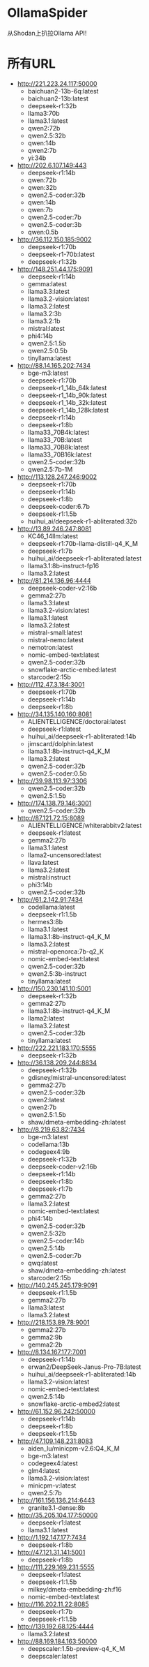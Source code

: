 # OllamaSpider

从Shodan上扒拉Ollama API!

# 所有URL

- http://221.223.24.117:50000
  - baichuan2-13b-6q:latest
  - baichuan2-13b:latest
  - deepseek-r1:32b
  - llama3:70b
  - llama3.1:latest
  - qwen2:72b
  - qwen2.5:32b
  - qwen:14b
  - qwen2:7b
  - yi:34b
- http://202.6.107.149:443
  - deepseek-r1:14b
  - qwen:72b
  - qwen:32b
  - qwen2.5-coder:32b
  - qwen:14b
  - qwen:7b
  - qwen2.5-coder:7b
  - qwen2.5-coder:3b
  - qwen:0.5b
- http://36.112.150.185:9002
  - deepseek-r1:70b
  - deepseek-r1-70b:latest
  - deepseek-r1:32b
- http://148.251.44.175:9091
  - deepseek-r1:14b
  - gemma:latest
  - llama3.3:latest
  - llama3.2-vision:latest
  - llama3.2:latest
  - llama3.2:3b
  - llama3.2:1b
  - mistral:latest
  - phi4:14b
  - qwen2.5:1.5b
  - qwen2.5:0.5b
  - tinyllama:latest
- http://88.14.165.202:7434
  - bge-m3:latest
  - deepseek-r1:70b
  - deepseek-r1_14b_64k:latest
  - deepseek-r1_14b_90k:latest
  - deepseek-r1_14b_32k:latest
  - deepseek-r1_14b_128k:latest
  - deepseek-r1:14b
  - deepseek-r1:8b
  - llama33_70B4k:latest
  - llama33_70B:latest
  - llama33_70B8k:latest
  - llama33_70B16k:latest
  - qwen2.5-coder:32b
  - qwen2.5:7b-1M
- http://113.128.247.246:9002
  - deepseek-r1:70b
  - deepseek-r1:14b
  - deepseek-r1:8b
  - deepseek-coder:6.7b
  - deepseek-r1:1.5b
  - huihui_ai/deepseek-r1-abliterated:32b
- http://13.89.246.247:8081
  - KC46_14llm:latest
  - deepseek-r1:70b-llama-distill-q4_K_M
  - deepseek-r1:7b
  - huihui_ai/deepseek-r1-abliterated:latest
  - llama3.1:8b-instruct-fp16
  - llama3.2:latest
- http://81.214.136.96:4444
  - deepseek-coder-v2:16b
  - gemma2:27b
  - llama3.3:latest
  - llama3.2-vision:latest
  - llama3.1:latest
  - llama3.2:latest
  - mistral-small:latest
  - mistral-nemo:latest
  - nemotron:latest
  - nomic-embed-text:latest
  - qwen2.5-coder:32b
  - snowflake-arctic-embed:latest
  - starcoder2:15b
- http://112.47.3.184:3001
  - deepseek-r1:70b
  - deepseek-r1:14b
  - deepseek-r1:8b
- http://34.135.140.160:8081
  - ALIENTELLIGENCE/doctorai:latest
  - deepseek-r1:latest
  - huihui_ai/deepseek-r1-abliterated:14b
  - jimscard/dolphin:latest
  - llama3.1:8b-instruct-q4_K_M
  - llama3.2:latest
  - qwen2.5-coder:32b
  - qwen2.5-coder:0.5b
- http://39.98.113.97:3306
  - qwen2.5-coder:32b
  - qwen2.5:1.5b
- http://174.138.79.146:3001
  - qwen2.5-coder:32b
- http://87.121.72.15:8089
  - ALIENTELLIGENCE/whiterabbitv2:latest
  - deepseek-r1:latest
  - gemma2:27b
  - llama3.1:latest
  - llama2-uncensored:latest
  - llava:latest
  - llama3.2:latest
  - mistral:instruct
  - phi3:14b
  - qwen2.5-coder:32b
- http://61.2.142.91:7434
  - codellama:latest
  - deepseek-r1:1.5b
  - hermes3:8b
  - llama3.1:latest
  - llama3.1:8b-instruct-q4_K_M
  - llama3.2:latest
  - mistral-openorca:7b-q2_K
  - nomic-embed-text:latest
  - qwen2.5-coder:32b
  - qwen2.5:3b-instruct
  - tinyllama:latest
- http://150.230.141.10:5001
  - deepseek-r1:32b
  - gemma2:27b
  - llama3.1:8b-instruct-q4_K_M
  - llama2:latest
  - llama3.2:latest
  - qwen2.5-coder:32b
  - tinyllama:latest
- http://222.221.183.170:5555
  - deepseek-r1:32b
- http://36.138.209.244:8834
  - deepseek-r1:32b
  - gdisney/mistral-uncensored:latest
  - gemma2:27b
  - qwen2.5-coder:32b
  - qwen2:latest
  - qwen2:7b
  - qwen2.5:1.5b
  - shaw/dmeta-embedding-zh:latest
- http://8.219.63.82:7434
  - bge-m3:latest
  - codellama:13b
  - codegeex4:9b
  - deepseek-r1:32b
  - deepseek-coder-v2:16b
  - deepseek-r1:14b
  - deepseek-r1:8b
  - deepseek-r1:7b
  - gemma2:27b
  - llama3.2:latest
  - nomic-embed-text:latest
  - phi4:14b
  - qwen2.5-coder:32b
  - qwen2.5:32b
  - qwen2.5-coder:14b
  - qwen2.5:14b
  - qwen2.5-coder:7b
  - qwq:latest
  - shaw/dmeta-embedding-zh:latest
  - starcoder2:15b
- http://140.245.245.179:9091
  - deepseek-r1:1.5b
  - gemma2:27b
  - llama3:latest
  - llama3.2:latest
- http://218.153.89.78:9001
  - gemma2:27b
  - gemma2:9b
  - gemma2:2b
- http://8.134.167.177:7001
  - deepseek-r1:14b
  - erwan2/DeepSeek-Janus-Pro-7B:latest
  - huihui_ai/deepseek-r1-abliterated:14b
  - llama3.2-vision:latest
  - nomic-embed-text:latest
  - qwen2.5:14b
  - snowflake-arctic-embed2:latest
- http://61.152.96.242:50000
  - deepseek-r1:14b
  - deepseek-r1:8b
  - deepseek-r1:1.5b
- http://47.109.148.231:8083
  - aiden_lu/minicpm-v2.6:Q4_K_M
  - bge-m3:latest
  - codegeex4:latest
  - glm4:latest
  - llama3.2-vision:latest
  - minicpm-v:latest
  - qwen2.5:7b
- http://161.156.136.214:6443
  - granite3.1-dense:8b
- http://35.205.104.177:50000
  - deepseek-r1:latest
  - llama3.1:latest
- http://1.192.147.177:7434
  - deepseek-r1:8b
- http://47.121.31.141:5001
  - deepseek-r1:8b
- http://111.229.169.231:5555
  - deepseek-r1:latest
  - deepseek-r1:1.5b
  - milkey/dmeta-embedding-zh:f16
  - nomic-embed-text:latest
- http://116.202.11.22:8085
  - deepseek-r1:7b
  - deepseek-r1:1.5b
- http://139.192.68.125:4444
  - llama3.2:latest
- http://88.169.184.163:50000
  - deepscaler:1.5b-preview-q4_K_M
  - deepscaler:latest


